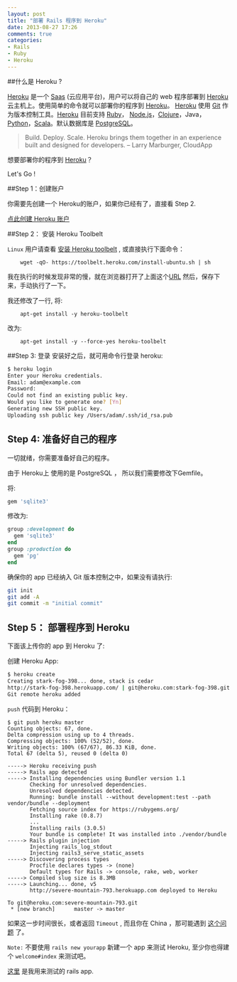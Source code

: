 ```yaml
---
layout: post
title: "部署 Rails 程序到 Heroku"
date: 2013-08-27 17:26
comments: true
categories:
- Rails
- Ruby
- Heroku
---
```



##什么是 Heroku ?

[Heroku][1] 是一个 [Saas][2] (云应用平台)，用户可以将自己的 web 程序部署到 [Heroku][1] 云主机上。使用简单的命令就可以部署你的程序到 [Heroku][1]。 [Heroku][1] 使用 [Git][5] 作为版本控制工具。[Heroku][1] 目前支持 [Ruby][3]， [Node.js][4]，[Clojure][6]，Java，[Python][7]，[Scala][8]。默认数据库是 [PostgreSQL][9]。

>Build. Deploy. Scale. Heroku brings them together
>in an experience built and designed for developers.
> – Larry Marburger, CloudApp

想要部署你的程序到 [Heroku][1]？

Let's Go !

<!-- more -->

##Step 1：创建账户

你需要先创建一个 Heroku的账户，如果你已经有了，直接看 Step 2.

[点此创建 Heroku 账户][10]

##Step 2： 安装 Heroku Toolbelt

`Linux` 用户请查看 [安装 Heroku toolbelt][11] , 或直接执行下面命令：

```
    wget -qO- https://toolbelt.heroku.com/install-ubuntu.sh | sh
```

我在执行的时候发现非常的慢，就在浏览器打开了上面这个[URL][12] 然后，保存下来，手动执行了一下。

我还修改了一行,
将:

```
    apt-get install -y heroku-toolbelt
```
改为:

```
    apt-get install -y --force-yes heroku-toolbelt
```
##Step 3: 登录
安装好之后，就可用命令行登录 heroku:

``` bash
$ heroku login
Enter your Heroku credentials.
Email: adam@example.com
Password:
Could not find an existing public key.
Would you like to generate one? [Yn]
Generating new SSH public key.
Uploading ssh public key /Users/adam/.ssh/id_rsa.pub
```

## Step 4: 准备好自己的程序

一切就绪，你需要准备好自己的程序。

由于 Heroku上 使用的是 PostgreSQL ， 所以我们需要修改下Gemfile。

将:

``` ruby
gem 'sqlite3'
```

修改为:

``` ruby
group :development do
  gem 'sqlite3'
end
group :production do
  gem 'pg'
end
```

确保你的 app 已经纳入 Git 版本控制之中，如果没有请执行:

``` bash
git init
git add -A
git commit -m "initial commit"
```

## Step 5： 部署程序到 Heroku

下面该上传你的 app 到 Heroku 了:

创建 Heroku App:

``` bash
$ heroku create
Creating stark-fog-398... done, stack is cedar
http://stark-fog-398.herokuapp.com/ | git@heroku.com:stark-fog-398.git
Git remote heroku added
```

`push` 代码到 Heroku：

```
$ git push heroku master
Counting objects: 67, done.
Delta compression using up to 4 threads.
Compressing objects: 100% (52/52), done.
Writing objects: 100% (67/67), 86.33 KiB, done.
Total 67 (delta 5), reused 0 (delta 0)

-----> Heroku receiving push
-----> Rails app detected
-----> Installing dependencies using Bundler version 1.1
       Checking for unresolved dependencies.
       Unresolved dependencies detected.
       Running: bundle install --without development:test --path vendor/bundle --deployment
       Fetching source index for https://rubygems.org/
       Installing rake (0.8.7)
       ...
       Installing rails (3.0.5)
       Your bundle is complete! It was installed into ./vendor/bundle
-----> Rails plugin injection
       Injecting rails_log_stdout
       Injecting rails3_serve_static_assets
-----> Discovering process types
       Procfile declares types -> (none)
       Default types for Rails -> console, rake, web, worker
-----> Compiled slug size is 8.3MB
-----> Launching... done, v5
       http://severe-mountain-793.herokuapp.com deployed to Heroku

To git@heroku.com:severe-mountain-793.git
 * [new branch]      master -> master
```

如果这一步时间很长，或者返回 `Timeout` , 而且你在 China ，那可能遇到 [这个问题][13] 了。

`Note:`
不要使用 `rails new yourapp` 新建一个 app 来测试 Heroku, 至少你也得建个 `welcome#index`
来测试吧。

[这里][14] 是我用来测试的 rails app.



[1]:https://www.heroku.com/
[2]:http://en.wikipedia.org/wiki/Platform_as_a_service
[3]:http://www.ruby-lang.org/en/
[4]:http://nodejs.org/
[5]:http://git-scm.com/
[6]:http://clojure.org/
[7]:http://www.python.org/
[8]:http://www.scala-lang.org/
[9]:http://www.postgresql.org/
[10]:https://api.heroku.com/signup/devcenter "创建 Heroku 账户"
[11]:https://toolbelt.heroku.com/debian "install heroku toolbet linux"
[12]:https://toolbelt.heroku.com/install-ubuntu.sh "https://toolbelt.heroku.com/install-ubuntu.sh"
[13]:http://ruby-china.org/topics/10813
[14]:http://enjoyhacking.heroku.com